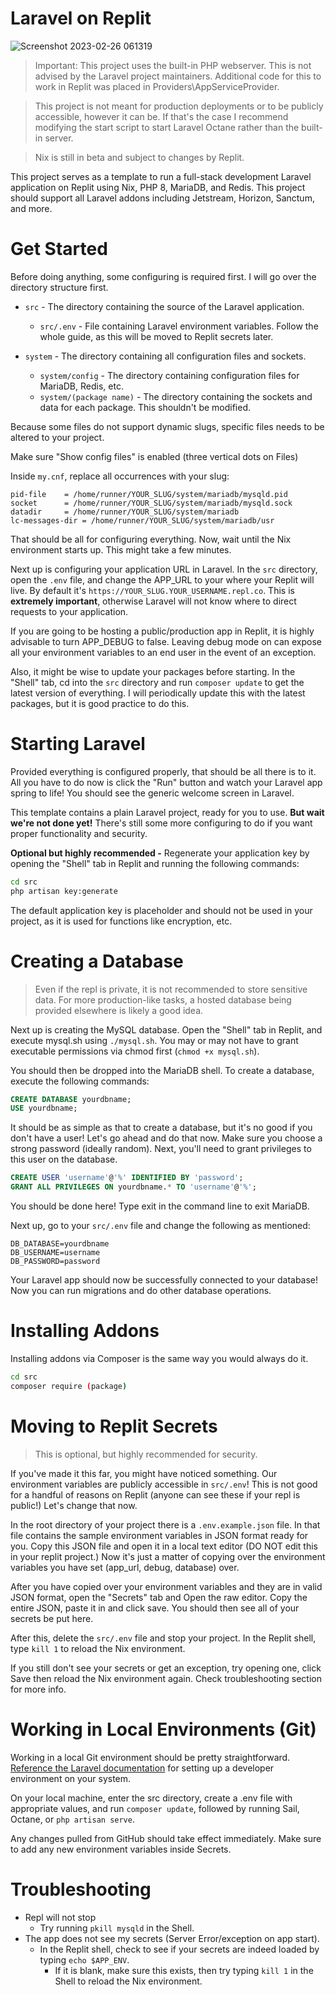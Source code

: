 # Laravel on Replit


![Screenshot 2023-02-26 061319](https://user-images.githubusercontent.com/93249038/221386331-a8c5214b-ecac-4219-9d60-f9f3ca7ed9cf.png)

> Important: This project uses the built-in PHP webserver. This is not advised by the Laravel project maintainers. Additional code for this to work in Replit was placed in Providers\AppServiceProvider.

> This project is not meant for production deployments or to be publicly accessible, however it can be. If that's the case I recommend modifying the start script to start Laravel Octane rather than the built-in server.

> Nix is still in beta and subject to changes by Replit.

This project serves as a template to run a full-stack development Laravel application on Replit using Nix, PHP 8, MariaDB, and Redis. This project should support all Laravel addons including Jetstream, Horizon, Sanctum, and more.

# Get Started
Before doing anything, some configuring is required first. I will go over the directory structure first.

* `src` - The directory containing the source of the Laravel application.
  * `src/.env` - File containing Laravel environment variables. Follow the whole guide, as this will be moved to Replit secrets later.


* `system` - The directory containing all configuration files and sockets.
  * `system/config` - The directory containing configuration files for MariaDB, Redis, etc.
  * `system/(package name)` - The directory containing the sockets and data for each package. This shouldn't be modified.


Because some files do not support dynamic slugs, specific files needs to be altered to your project.

Make sure "Show config files" is enabled (three vertical dots on Files)

Inside ``my.cnf``, replace all occurrences with your slug:
```
pid-file	= /home/runner/YOUR_SLUG/system/mariadb/mysqld.pid
socket		= /home/runner/YOUR_SLUG/system/mariadb/mysqld.sock
datadir		= /home/runner/YOUR_SLUG/system/mariadb
lc-messages-dir	= /home/runner/YOUR_SLUG/system/mariadb/usr

```

That should be all for configuring everything. Now, wait until the Nix environment starts up. This might take a few minutes.

Next up is configuring your application URL in Laravel. In the `src` directory, open the `.env` file, and change the APP_URL to your where your Replit will live. By default it's ``https://YOUR_SLUG.YOUR_USERNAME.repl.co``. This is **extremely important**, otherwise Laravel will not know where to direct requests to your application.

If you are going to be hosting a public/production app in Replit, it is highly advisable to turn APP_DEBUG to false. Leaving debug mode on can expose all your environment variables to an end user in the event of an exception.

Also, it might be wise to update your packages before starting. In the "Shell" tab, cd into the ``src`` directory and run ``composer update`` to get the latest version of everything. I will periodically update this with the latest packages, but it is good practice to do this.



# Starting Laravel
Provided everything is configured properly, that should be all there is to it. All you have to do now is click the "Run" button and watch your Laravel app spring to life! You should see the generic welcome screen in Laravel.

This template contains a plain Laravel project, ready for you to use. **But wait we're not done yet!** There's still some more configuring to do if you want proper functionality and security.

**Optional but highly recommended -** Regenerate your application key by opening the "Shell" tab in Replit and running the following commands:
```sh
cd src
php artisan key:generate
```
The default application key is placeholder and should not be used in your project, as it is used for functions like encryption, etc.

# Creating a Database
> Even if the repl is private, it is not recommended to store sensitive data. For more production-like tasks, a hosted database being provided elsewhere is likely a good idea.

Next up is creating the MySQL database. Open the "Shell" tab in Replit, and execute mysql.sh using ``./mysql.sh``. You may or may not have to grant executable permissions via chmod first (``chmod +x mysql.sh``).

You should then be dropped into the MariaDB shell. To create a database, execute the following commands:
```sql
CREATE DATABASE yourdbname;
USE yourdbname;
```

It should be as simple as that to create a database, but it's no good if you don't have a user! Let's go ahead and do that now. Make sure you choose a strong password (ideally random). Next, you'll need to grant privileges to this user on the database.
```sql
CREATE USER 'username'@'%' IDENTIFIED BY 'password';
GRANT ALL PRIVILEGES ON yourdbname.* TO 'username'@'%';
```

You should be done here! Type exit in the command line to exit MariaDB.

Next up, go to your ``src/.env`` file and change the following as mentioned:
```
DB_DATABASE=yourdbname
DB_USERNAME=username
DB_PASSWORD=password
```

Your Laravel app should now be successfully connected to your database! Now you can run migrations and do other database operations.


# Installing Addons
Installing addons via Composer is the same way you would always do it.
```sh
cd src
composer require (package)
```

# Moving to Replit Secrets
> This is optional, but highly recommended for security.

If you've made it this far, you might have noticed something. Our environment variables are publicly accessible in ``src/.env``! This is not good for a handful of reasons on Replit (anyone can see these if your repl is public!) Let's change that now.

In the root directory of your project there is a ``.env.example.json`` file. In that file contains the sample environment variables in JSON format ready for you. Copy this JSON file and open it in a local text editor (DO NOT edit this in your replit project.) Now it's just a matter of copying over the environment variables you have set (app_url, debug, database) over.

After you have copied over your environment variables and they are in valid JSON format, open the "Secrets" tab and Open the raw editor. Copy the entire JSON, paste it in and click save. You should then see all of your secrets be put here.

After this, delete the ``src/.env`` file and stop your project. In the Replit shell, type ``kill 1`` to reload the Nix environment. 

If you still don't see your secrets or get an exception, try opening one, click Save then reload the Nix environment again. Check troubleshooting section for more info.

# Working in Local Environments (Git)

Working in a local Git environment should be pretty straightforward. [Reference the Laravel documentation](https://laravel.com/docs/8.x#your-first-laravel-project) for setting up a developer environment on your system.

On your local machine, enter the src directory, create a .env file with appropriate values, and run ```composer update```, followed by running Sail, Octane, or ```php artisan serve```.

Any changes pulled from GitHub should take effect immediately. Make sure to add any new environment variables inside Secrets.

# Troubleshooting
* Repl will not stop
  * Try running ``pkill mysqld`` in the Shell.
* The app does not see my secrets (Server Error/exception on app start).
  * In the Replit shell, check to see if your secrets are indeed loaded by typing ``echo $APP_ENV``.
      * If it is blank, make sure this exists, then try typing ``kill 1`` in the Shell to reload the Nix environment.




